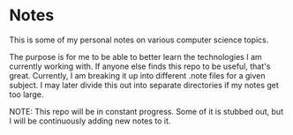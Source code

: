 Notes
=====

This is some of my personal notes on various computer science topics.

The purpose is for me to be able to better learn the technologies I am currently working with.  If anyone else finds this repo to be useful, that's great. Currently, I am breaking it up into different .note files for a given subject.  I may later divide this out into separate directories if my notes get too large.

NOTE:  This repo will be in constant progress.  Some of it is stubbed out, but I will be continuously adding new notes to it.
